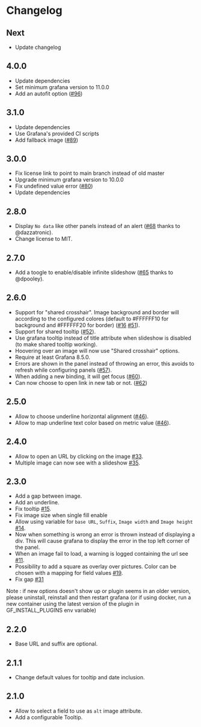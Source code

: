 # Changelog

## Next

- Update changelog

## 4.0.0

- Update dependencies
- Set minimum grafana version to 11.0.0
- Add an autofit option ([#96](https://github.com/Dalvany/dalvany-image-panel/issues/96))

## 3.1.0

- Update dependencies
- Use Grafana's provided CI scripts
- Add fallback image ([#89](https://github.com/Dalvany/dalvany-image-panel/issues/89))

## 3.0.0

- Fix license link to point to main branch instead of old master
- Upgrade minimum grafana version to 10.0.0
- Fix undefined value error ([#80](https://github.com/Dalvany/dalvany-image-panel/issues/80))
- Update dependencies

## 2.8.0

- Display `No data` like other panels instead of an alert ([#68](https://github.com/Dalvany/dalvany-image-panel/issues/68) thanks to @dazzatronic).
- Change license to MIT.

## 2.7.0

- Add a toogle to enable/disable infinite slideshow ([#65](https://github.com/Dalvany/dalvany-image-panel/issues/65) thanks to @dpooley).

## 2.6.0

- Support for "shared crosshair". Image background and border will according to
the configured colores (default to #FFFFFF10 for background and #FFFFFF20 for border)
([#16](https://github.com/Dalvany/dalvany-image-panel/issues/16) [#51](https://github.com/Dalvany/dalvany-image-panel/issues/51)).
- Support for shared tooltip ([#52](https://github.com/Dalvany/dalvany-image-panel/issues/52)).
- Use grafana tooltip instead of title attribute when slideshow is disabled (to make shared tooltip working).
- Hoovering over an image will now use "Shared crosshair" options.
- Require at least Grafana 8.5.0.
- Errors are shown in the panel instead of throwing an error, this avoids to refresh while configuring panels
([#57](https://github.com/Dalvany/dalvany-image-panel/issues/57)).
- When adding a new binding, it will get focus ([#60](https://github.com/Dalvany/dalvany-image-panel/issues/60)).
- Can now choose to open link in new tab or not. ([#62](https://github.com/Dalvany/dalvany-image-panel/issues/62))

## 2.5.0

- Allow to choose underline horizontal alignment ([#46](https://github.com/Dalvany/dalvany-image-panel/issues/46)).
- Allow to map underline text color based on metric value ([#46](https://github.com/Dalvany/dalvany-image-panel/issues/46)).

## 2.4.0

- Allow to open an URL by clicking on the image [#33](https://github.com/Dalvany/dalvany-image-panel/issues/33).
- Multiple image can now see with a slideshow [#35](https://github.com/Dalvany/dalvany-image-panel/issues/35).

## 2.3.0

- Add a gap between image.
- Add an underline.
- Fix tooltip [#15](https://github.com/Dalvany/dalvany-image-panel/issues/15).
- Fix image size when single fill enable
- Allow using variable for `base URL`, `Suffix`, `Image width` and `Image height` [#14](https://github.com/Dalvany/dalvany-image-panel/issues/14).
- Now when something is wrong an error is thrown instead of displaying a div. This will cause grafana to display the
  error in the top left corner of the panel.
- When an image fail to load, a warning is logged containing the url
  see [#11](https://github.com/Dalvany/dalvany-image-panel/issues/11).
- Possibility to add a square as overlay over pictures. Color can be chosen with a mapping for field values [#19](https://github.com/Dalvany/dalvany-image-panel/issues/19).
- Fix gap [#31](https://github.com/Dalvany/dalvany-image-panel/issues/31)

Note : if new options doesn't show up or plugin seems in an older version, please uninstall, reinstall and then restart
grafana (or if using docker, run a new container using the latest version of the plugin in GF_INSTALL_PLUGINS env
variable)

## 2.2.0

- Base URL and suffix are optional.

## 2.1.1

- Change default values for tooltip and date inclusion.

## 2.1.0

- Allow to select a field to use as `alt` image attribute.
- Add a configurable Tooltip.
